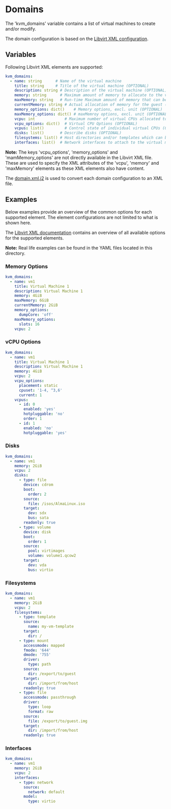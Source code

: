 # Domains

The 'kvm_domains' variable contains a list of virtual machines to create and/or modify.

The domain configuration is based on the [Libvirt XML configuration](https://libvirt.org/formatdomain.html).

## Variables

Following Libvirt XML elements are supported:

```yaml
kvm_domains:
  - name: string      # Name of the virtual machine
    title: string     # Title of the virtual machine (OPTIONAL)
    description: string # Description of the virtual machine (OPTIONAL)
    memory: string      # Maximum amount of memory to allocate to the virtual machine, incl. unit
    maxMemory: string   # Run-time Maximum amount of memory that can be assigned to the virtual machine, incl. unit (OPTIONAL)
    currentMemory: string # Actual allocation of memory for the guest (by default same as memory), incl unit (OPTIONAL)
    memory_options: dict()    # Memory options, excl. unit (OPTIONAL)
    maxMemory_options: dict() # maxMemroy options, excl. unit (OPTIONAL)
    vcpu: int             # Maximum number of virtual CPUs allocated to the virtual machine
    vcpu_options: dict()  # Virtual CPU Options (OPTIONAL)
    vcpus: list()         # Control state of individual virtual CPUs (OPTIONAL)
    disks: list()       # Describe disks (OPTIONAL)
    filesystems: list() # Host directories and/or templates which can be accesses directly in the virtual machine (OPTIONAL) 
    interfaces: list()  # Network interfaces to attach to the virtual machine (OPTIONAL)
```

**Note:** The keys 'vcpu_options', 'memory_options' and 'mamMemory_options' are not directly available
in the Libvirt XML file. These are used to specify the XML attributes of the 'vcpu', 'memory' and 'maxMemory'
elements as these XML elements also have content.

The [domain.xml.j2](templates/domain.xml.j2) is used to convert each domain configuration to an XML file. 

## Examples

Below examples provide an overview of the common options for each supported element.
The element configurations are not limited to what is shown here.

The [Libvirt XML documentation](https://libvirt.org/formatdomain.html) contains an overview 
of all available options for the supported elements.

**Note:** Real life examples can be found in the YAML files located in this directory. 

### Memory Options

```yaml
kvm_domains:
  - name: vm1
    title: Virtual Machine 1
    description: Virtual Machine 1
    memory: 4GiB
    maxMemory: 6GiB
    currentMemory: 2GiB
    memory_options:
      dumpCore: 'off'
    maxMemory_options:
      slots: 16
    vcpu: 2
```

### vCPU Options

```yaml
kvm_domains:
  - name: vm1
    title: Virtual Machine 1
    description: Virtual Machine 1
    memory: 4GiB
    vcpu: 2
    vcpu_options:
      placement: static
      cpuset: '1-4, ^3,6'
      current: 1
    vcpus:
      - id: 0
        enabled: 'yes'
        hotpluggable: 'no'
        order: 1
      - id: 1
        enabled: 'no'
        hotpluggable: 'yes'
```

### Disks

```yaml
kvm_domains:
  - name: vm1
    memory: 2GiB
    vcpu: 2
    disks:
      - type: file
        device: cdrom
        boot:
          order: 2
        source:
          file: /isos/AlmaLinux.iso
        target:
          dev: sdx
          bus: sata
        readonly: true
      - type: volume
        device: disk
        boot:
          order: 1
        source:
          pool: virtimages
          volume: volume1.qcow2
        target:
          dev: vda
          bus: virtio
```

### Filesystems

```yaml
kvm_domains:
  - name: vm1
    memory: 2GiB
    vcpu: 2
    filesystems:
      - type: template
        source:
          name: my-vm-template
        target:
          dir: /
      - type: mount
        accessmode: mapped
        fmode: '644'
        dmode: '755'
        driver:
          type: path
        source:
          dir: /export/to/guest
        target:
          dir: /import/from/host
        readonly: true
      - type: file
        accessmode: passthrough
        driver:
          type: loop
          format: raw
        source:
          file: /export/to/guest.img
        target:
          dir: /import/from/host
        readonly: true
```

### Interfaces

```yaml
kvm_domains:
  - name: vm1
    memory: 2GiB
    vcpu: 2
    interfaces:
      - type: network
        source:
          network: default
        model:
          type: virtio
```